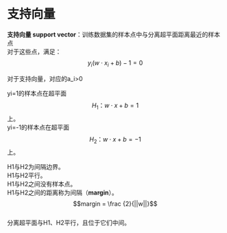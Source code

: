 # 支持向量

**支持向量 support vector**：训练数据集的样本点中与分离超平面距离最近的样本点  
对于这些点，满足：
$$
y_i(w\cdot x_i + b) - 1 = 0
$$

对于支持向量，对应的a_i>0  

yi=1的样本点在超平面$$H_1：w\cdot x + b=1$$上。  
yi=-1的样本点在超平面$$H_2：w\cdot x + b=-1$$上。  

H1与H2为间隔边界。  
H1与H2平行。  
H1与H2之间没有样本点。  
H1与H2之间的距离称为间隔（**margin**）。  
$$margin = \frac {2}{||w||}$$  
分离超平面与H1、H2平行，且位于它们中间。  